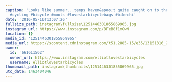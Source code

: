 ```yaml
---
caption: 'Looks like summer...temps haven&apos;t quite caught on to the idea yet.
  #cycling #bicycle #moots #lovestarbicyclebags #bikechi'
date: '2016-05-16T13:07:26'
fullsize_path: instagram\fullsize\1251446301855869965.jpg
instagram_url: https://www.instagram.com/p/BFeB8f1mGwN
location: {}
media_id: '1251446301855869965'
media_url: https://scontent.cdninstagram.com/t51.2885-15/e35/13151316_238752916488864_610906637_n.jpg?ig_cache_key=MTI1MTQ0NjMwMTg1NTg2OTk2NQ%3D%3D.2
owner:
  id: '661611562'
  owner_url: https://www.instagram.com/elliotlovestarbicycles
  username: elliotlovestarbicycles
thumbnail_path: instagram\thumbnails\1251446301855869965.jpg
utc_date: 1463404046
---
```

